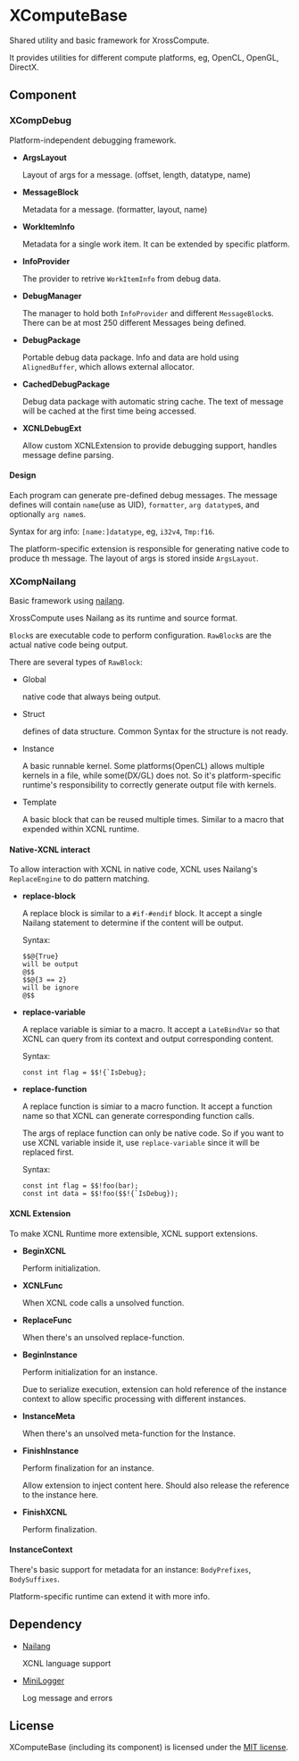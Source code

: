 # XComputeBase

Shared utility and basic framework for XrossCompute.

It provides utilities for different compute platforms, eg, OpenCL, OpenGL, DirectX.

## Component

### **XCompDebug**

Platform-independent debugging framework.

* **ArgsLayout** 
  
  Layout of args for a message. (offset, length, datatype, name)

* **MessageBlock** 
  
  Metadata for a message. (formatter, layout, name)

* **WorkItemInfo** 
  
  Metadata for a single work item. It can be extended by specific platform.

* **InfoProvider** 
  
  The provider to retrive `WorkItemInfo` from debug data.

* **DebugManager** 
  
  The manager to hold both `InfoProvider` and different `MessageBlock`s. There can be at most 250 different Messages being defined.

* **DebugPackage** 
  
  Portable debug data package. Info and data are hold using `AlignedBuffer`, which allows external allocator.

* **CachedDebugPackage** 
  
  Debug data package with automatic string cache. The text of message will be cached at the first time being accessed.

* **XCNLDebugExt** 
  
  Allow custom XCNLExtension to provide debugging support, handles message define parsing.

#### Design

Each program can generate pre-defined debug messages. The message defines will contain `name`(use as UID), `formatter`, `arg datatype`s, and optionally `arg name`s.

Syntax for arg info: `[name:]datatype`, eg, `i32v4`, `Tmp:f16`.

The platform-specific extension is responsible for generating native code to produce th message. The layout of args is stored inside `ArgsLayout`.

### **XCompNailang**

Basic framework using [nailang](../Nailang).

XrossCompute uses Nailang as its runtime and source format.

`Block`s are executable code to perform configuration. `RawBlock`s are the actual native code being output.

There are several types of `RawBlock`:
* Global
  
  native code that always being output.

* Struct
  
  defines of data structure. Common Syntax for the structure is not ready.

* Instance
  
  A basic runnable kernel. Some platforms(OpenCL) allows multiple kernels in a file, while some(DX/GL) does not. So it's platform-specific runtime's responsibility to correctly generate output file with kernels.

* Template
  
  A basic block that can be reused multiple times. Similar to a macro that expended within XCNL runtime.

#### Native-XCNL interact

To allow interaction with XCNL in native code, XCNL uses Nailang's `ReplaceEngine` to do pattern matching.

* **replace-block**
  
  A replace block is similar to a `#if-#endif` block. It accept a single Nailang statement to determine if the content will be output.

  Syntax:
  ```
  $$@{True}
  will be output
  @$$
  $$@{3 == 2}
  will be ignore
  @$$
  ```

* **replace-variable**

  A replace variable is simiar to a macro. It accept a `LateBindVar` so that XCNL can query from its context and output corresponding content.

  Syntax:
  ```
  const int flag = $$!{`IsDebug};
  ```

* **replace-function**

  A replace function is simiar to a macro function. It accept a function name so that XCNL can generate corresponding function calls.

  The args of replace function can only be native code. So if you want to use XCNL variable inside it, use `replace-variable` since it will be replaced first.

  Syntax:
  ```
  const int flag = $$!foo(bar);
  const int data = $$!foo($$!{`IsDebug});
  ```

#### XCNL Extension

To make XCNL Runtime more extensible, XCNL support extensions.

* **BeginXCNL**

  Perform initialization.

* **XCNLFunc**

  When XCNL code calls a unsolved function.
  
* **ReplaceFunc**

  When there's an unsolved replace-function.
  
* **BeginInstance**

  Perform initialization for an instance. 
  
  Due to serialize execution, extension can hold reference of the instance context to allow specific processing with different instances.
  
* **InstanceMeta**

  When there's an unsolved meta-function for the Instance.
  
* **FinishInstance**

  Perform finalization for an instance. 

  Allow extension to inject content here. Should also release the reference to the instance here.
  
* **FinishXCNL**

  Perform finalization.

#### InstanceContext

There's basic support for metadata for an instance: `BodyPrefixes`, `BodySuffixes`.

Platform-specific runtime can extend it with more info. 

## Dependency

* [Nailang](../Nailang)

  XCNL language support

* [MiniLogger](../MiniLogger)
  
  Log message and errors

## License

XComputeBase (including its component) is licensed under the [MIT license](../License.txt).
